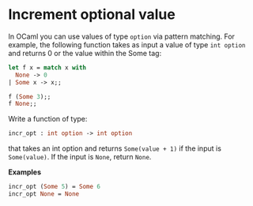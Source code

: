 # Increment optional value

In OCaml you can use values of type `option` via pattern matching. 
For example, the following function takes as input a value of type `int option` and returns 0 or the value within the Some tag:
```ocaml
let f x = match x with
  None -> 0
| Some x -> x;;

f (Some 3);;
f None;;
```

Write a function of type:
```ocaml
incr_opt : int option -> int option
```
that takes an int option and returns `Some(value + 1)` if the input is `Some(value)`. If the input is `None`, return `None`.

**Examples**
```ocaml
incr_opt (Some 5) = Some 6
incr_opt None = None
```
